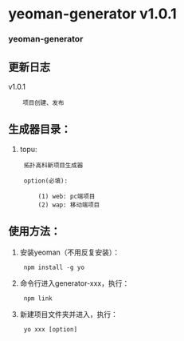 # yeoman-generator v1.0.1
### yeoman-generator

更新日志
--------------
v1.0.1

        项目创建、发布


生成器目录：
-------------
1. topu:

		拓扑高科新项目生成器
		
		option(必填):

			(1) web: pc端项目
			(2) wap: 移动端项目
        

使用方法：
-------------

1. 安装yeoman（不用反复安装）：
		
		npm install -g yo

2. 命令行进入generator-xxx，执行：

		npm link

3. 新建项目文件夹并进入，执行：

		yo xxx [option]